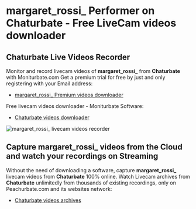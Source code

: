 # margaret_rossi_ Performer on Chaturbate - Free LiveCam videos downloader

## Chaturbate Live Videos Recorder

Monitor and record livecam videos of **margaret_rossi_** from **Chaturbate** with Moniturbate.com
Get a premium trial for free by just and only registering with your Email address:
* [margaret_rossi_ Premium videos downloader](https://moniturbate.com/request-demo-licence-key.html)

Free livecam videos downloader - Moniturbate Software:
* [Chaturbate videos downloader](https://moniturbate.com/moniturbate-download-software.html)

![margaret_rossi_ livecam videos recorder](https://peachurnet.com/templates/moniturbate-software.png)


## Capture margaret_rossi_ videos from the Cloud and watch your recordings on Streaming

Without the need of downloading a software, capture **margaret_rossi_** livecam videos from **Chaturbate** 100% online.
Watch Livecam archives from **Chaturbate** unlimitedly from thousands of existing recordings, only on Peachurbate.com and its websites network:
* [Chaturbate videos archives](https://peachurnet.com/)
